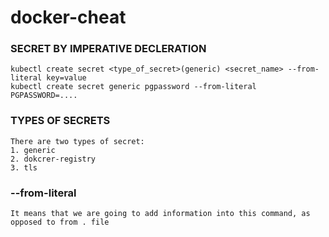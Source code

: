 # docker-cheat

### SECRET BY IMPERATIVE DECLERATION
```
kubectl create secret <type_of_secret>(generic) <secret_name> --from-literal key=value
kubectl create secret generic pgpassword --from-literal PGPASSWORD=....
```

### TYPES OF SECRETS
 ```
 There are two types of secret:
 1. generic
 2. dokcrer-registry
 3. tls
 ```

 ### --from-literal 
 ```
 It means that we are going to add information into this command, as opposed to from . file
 ```

